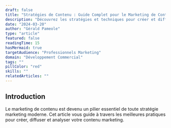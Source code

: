 ```yaml
---
draft: false
title: "Stratégies de Contenu : Guide Complet pour le Marketing de Contenu"
description: "Découvrez les stratégies et techniques pour créer et diffuser du contenu marketing efficace. Un guide détaillé sur la création, la distribution et l\\"analyse de contenu."
date: "2024-03-20"
author: "Gérald Pameole"
type: "article"
featured: false
readingTime: 15
hasMermaid: true
targetAudience: "Professionnels Marketing"
domain: "Développement Commercial"
tags: ""
pillColor: "red"
skills: ""
relatedArticles: ""
---
```


## Introduction

Le marketing de contenu est devenu un pilier essentiel de toute stratégie marketing moderne. Cet article vous guide à travers les meilleures pratiques pour créer, diffuser et analyser votre contenu marketing.
